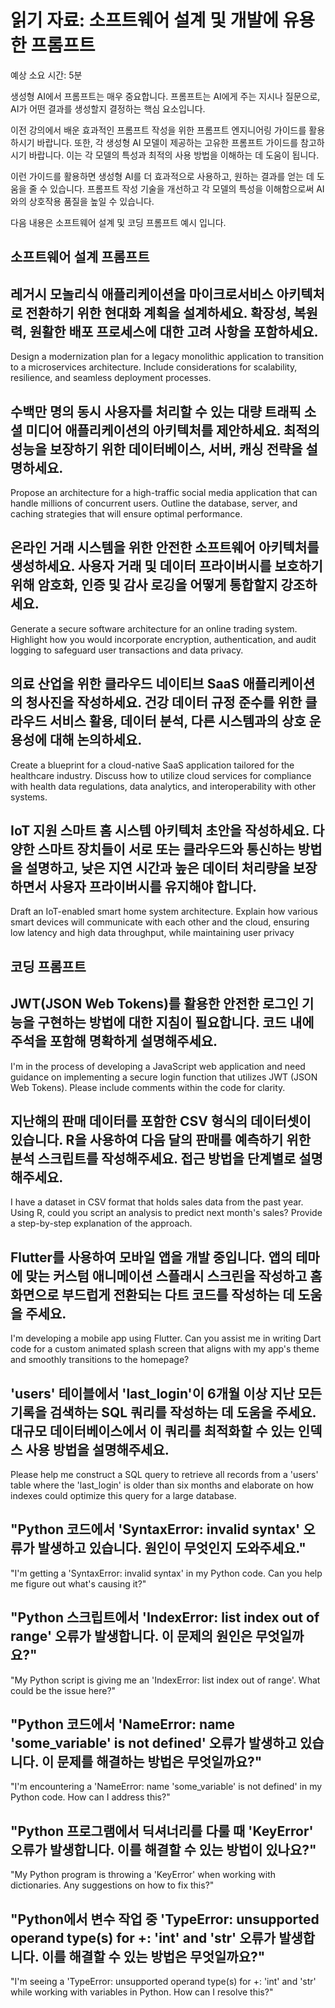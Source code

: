 # 읽기 자료: 소프트웨어 설계 및 개발에 유용한 프롬프트

예상 소요 시간: 5분

생성형 AI에서 프롬프트는 매우 중요합니다. 프롬프트는 AI에게 주는 지시나 질문으로, AI가 어떤 결과를 생성할지 결정하는 핵심 요소입니다.

이전 강의에서 배운 효과적인 프롬프트 작성을 위한 프롬프트 엔지니어링 가이드를 활용하시기 바랍니다.
또한, 각 생성형 AI 모델이 제공하는 고유한 프롬프트 가이드를 참고하시기 바랍니다. 이는 각 모델의 특성과 최적의 사용 방법을 이해하는 데 도움이 됩니다.

이런 가이드를 활용하면 생성형 AI를 더 효과적으로 사용하고, 원하는 결과를 얻는 데 도움을 줄 수 있습니다. 프롬프트 작성 기술을 개선하고 각 모델의 특성을 이해함으로써 AI와의 상호작용 품질을 높일 수 있습니다.

다음 내용은 소프트웨어 설계 및 코딩 프롬프트 예시 입니다.


## 소프트웨어 설계 프롬프트
레거시 모놀리식 애플리케이션을 마이크로서비스 아키텍처로 전환하기 위한 현대화 계획을 설계하세요. 확장성, 복원력, 원활한 배포 프로세스에 대한 고려 사항을 포함하세요.
------
Design a modernization plan for a legacy monolithic application to transition to a microservices architecture. Include considerations for scalability, resilience, and seamless deployment processes.


수백만 명의 동시 사용자를 처리할 수 있는 대량 트래픽 소셜 미디어 애플리케이션의 아키텍처를 제안하세요. 최적의 성능을 보장하기 위한 데이터베이스, 서버, 캐싱 전략을 설명하세요.
------
Propose an architecture for a high-traffic social media application that can handle millions of concurrent users. Outline the database, server, and caching strategies that will ensure optimal performance.


온라인 거래 시스템을 위한 안전한 소프트웨어 아키텍처를 생성하세요. 사용자 거래 및 데이터 프라이버시를 보호하기 위해 암호화, 인증 및 감사 로깅을 어떻게 통합할지 강조하세요.
------
Generate a secure software architecture for an online trading system. Highlight how you would incorporate encryption, authentication, and audit logging to safeguard user transactions and data privacy.


의료 산업을 위한 클라우드 네이티브 SaaS 애플리케이션의 청사진을 작성하세요. 건강 데이터 규정 준수를 위한 클라우드 서비스 활용, 데이터 분석, 다른 시스템과의 상호 운용성에 대해 논의하세요.
------
Create a blueprint for a cloud-native SaaS application tailored for the healthcare industry.
Discuss how to utilize cloud services for compliance with health data regulations, data analytics, and interoperability with other systems.


IoT 지원 스마트 홈 시스템 아키텍처 초안을 작성하세요. 다양한 스마트 장치들이 서로 또는 클라우드와 통신하는 방법을 설명하고, 낮은 지연 시간과 높은 데이터 처리량을 보장하면서 사용자 프라이버시를 유지해야 합니다.
------
Draft an IoT-enabled smart home system architecture. Explain how various smart devices will communicate with each other and the cloud, ensuring low latency and high data throughput, while maintaining user privacy



## 코딩 프롬프트
JWT(JSON Web Tokens)를 활용한 안전한 로그인 기능을 구현하는 방법에 대한 지침이 필요합니다. 코드 내에 주석을 포함해 명확하게 설명해주세요.
------
I'm in the process of developing a JavaScript web application and need guidance on implementing a secure login function that utilizes JWT (JSON Web Tokens). Please include comments within the code for clarity.


지난해의 판매 데이터를 포함한 CSV 형식의 데이터셋이 있습니다. R을 사용하여 다음 달의 판매를 예측하기 위한 분석 스크립트를 작성해주세요. 접근 방법을 단계별로 설명해주세요.
------
I have a dataset in CSV format that holds sales data from the past year. Using R, could you script an analysis to predict next month's sales? Provide a step-by-step explanation of the approach.


Flutter를 사용하여 모바일 앱을 개발 중입니다. 앱의 테마에 맞는 커스텀 애니메이션 스플래시 스크린을 작성하고 홈 화면으로 부드럽게 전환되는 다트 코드를 작성하는 데 도움을 주세요.
------
I'm developing a mobile app using Flutter. Can you assist me in writing Dart code for a custom animated splash screen that aligns with my app's theme and smoothly transitions to the homepage?


'users' 테이블에서 'last_login'이 6개월 이상 지난 모든 기록을 검색하는 SQL 쿼리를 작성하는 데 도움을 주세요. 대규모 데이터베이스에서 이 쿼리를 최적화할 수 있는 인덱스 사용 방법을 설명해주세요.
------
Please help me construct a SQL query to retrieve all records from a 'users' table where the 'last_login' is older than six months and elaborate on how indexes could optimize this query for a large database.


"Python 코드에서 'SyntaxError: invalid syntax' 오류가 발생하고 있습니다. 원인이 무엇인지 도와주세요."
------
"I'm getting a 'SyntaxError: invalid syntax' in my Python code. Can you help me figure out what's causing it?"


"Python 스크립트에서 'IndexError: list index out of range' 오류가 발생합니다. 이 문제의 원인은 무엇일까요?"
------
"My Python script is giving me an 'IndexError: list index out of range'. What could be the issue here?"


"Python 코드에서 'NameError: name 'some_variable' is not defined' 오류가 발생하고 있습니다. 이 문제를 해결하는 방법은 무엇일까요?"
------
"I'm encountering a 'NameError: name 'some_variable' is not defined' in my Python code. How can I address this?"


"Python 프로그램에서 딕셔너리를 다룰 때 'KeyError' 오류가 발생합니다. 이를 해결할 수 있는 방법이 있나요?"
------
"My Python program is throwing a 'KeyError' when working with dictionaries. Any suggestions on how to fix this?"


"Python에서 변수 작업 중 'TypeError: unsupported operand type(s) for +: 'int' and 'str' 오류가 발생합니다. 이를 해결할 수 있는 방법은 무엇일까요?"
------
"I'm seeing a 'TypeError: unsupported operand type(s) for +: 'int' and 'str' while working with variables in Python. How can I resolve this?"
